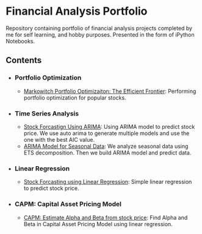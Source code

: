 # Financial Analysis Portfolio
Repository containing portfolio of financial analysis projects completed by me for self learning, and hobby purposes. Presented in the form of iPython Notebooks.

## Contents

- ### Portfolio Optimization

	- [Markowitch Portfolio Optimizaiton: The Efficient Frontier](https://github.com/mrmushfiq/python_meets_finance): Performing portfolio optimization for popular stocks.

- ### Time Series Analysis

	- [Stock Forcastign Using ARIMA](https://github.com/mrmushfiq/python_meets_finance): Using ARIMA model to predict stock price. We use auto arima to generate multiple models and use the one with the best AIC value.
	- [ARIMA Model for Seasonal Data](https://github.com/mrmushfiq/python_meets_finance): We analyze seasonal data using ETS decomposition. Then we build ARIMA model and predict data.

- ### Linear Regression

	- [Stock Forcasting using Linear Regression](https://github.com/mrmushfiq/python_meets_finance): Simple linear regression to predict stock price.

- ### CAPM: Capital Asset Pricing Model
	- [CAPM: Estimate Alpha and Beta from stock price](https://github.com/mrmushfiq/python_meets_finance):  Find Alpha and Beta in Capital Asset Pricing Model using linear regression. 

